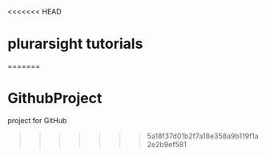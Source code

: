 <<<<<<< HEAD
# plurarsight tutorials
=======
# GithubProject
project for GitHub
>>>>>>> 5a18f37d01b2f7a18e358a9b119f1a2e2b9ef581
